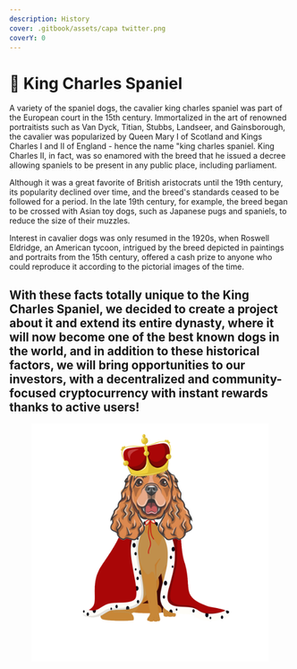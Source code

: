```yaml
---
description: History
cover: .gitbook/assets/capa twitter.png
coverY: 0
---
```


# 👑 King Charles Spaniel

A variety of the spaniel dogs, the cavalier king charles spaniel was part of the European court in the 15th century. Immortalized in the art of renowned portraitists such as Van Dyck, Titian, Stubbs, Landseer, and Gainsborough, the cavalier was popularized by Queen Mary I of Scotland and Kings Charles I and II of England - hence the name "king charles spaniel. King Charles II, in fact, was so enamored with the breed that he issued a decree allowing spaniels to be present in any public place, including parliament.

Although it was a great favorite of British aristocrats until the 19th century, its popularity declined over time, and the breed's standards ceased to be followed for a period. In the late 19th century, for example, the breed began to be crossed with Asian toy dogs, such as Japanese pugs and spaniels, to reduce the size of their muzzles.

Interest in cavalier dogs was only resumed in the 1920s, when Roswell Eldridge, an American tycoon, intrigued by the breed depicted in paintings and portraits from the 15th century, offered a cash prize to anyone who could reproduce it according to the pictorial images of the time.

## With these facts totally unique to the King Charles Spaniel, we decided to create a project about it and extend its entire dynasty, where it will now become one of the best known dogs in the world, and in addition to these historical factors, we will bring opportunities to our investors, with a decentralized and community-focused cryptocurrency with instant rewards thanks to active users!

<figure><img src=".gitbook/assets/Untitled-3-Recovered copy.png" alt=""><figcaption></figcaption></figure>
